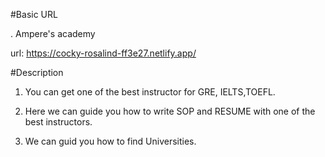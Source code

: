 #Basic URL

  . Ampere's academy

  url: https://cocky-rosalind-ff3e27.netlify.app/


  #Description

   1. You can get one of the best instructor for GRE, IELTS,TOEFL. 

   2. Here we can guide you how to write SOP and RESUME with one of the best instructors.

   3. We can guid you how to find Universities.